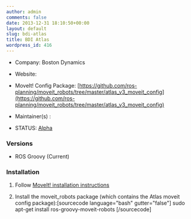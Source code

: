 ```yaml
---
author: admin
comments: false
date: 2013-12-31 18:10:50+00:00
layout: default
slug: bdi-atlas
title: BDI Atlas
wordpress_id: 416
---
```



	
  * Company: Boston Dynamics

	
  * Website:

	
  * MoveIt! Config Package: [https://github.com/ros-planning/moveit_robots/tree/master/atlas_v3_moveit_config](https://github.com/ros-planning/moveit_robots/tree/master/atlas_v3_moveit_config)

	
  * Maintainer(s) :

	
  * STATUS: [Alpha]()




### Versions





	
  * ROS Groovy (Current)




### Installation





	
  1. Follow [MoveIt! installation instructions](/install)

	
  2. Install the moveit_robots package (which contains the Atlas moveit config package):[sourcecode language="bash" gutter="false"]
sudo apt-get install ros-groovy-moveit-robots
[/sourcecode]


